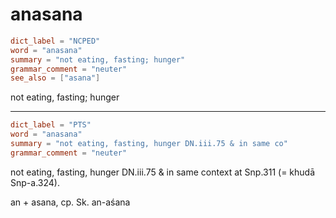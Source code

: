 # anasana

``` toml
dict_label = "NCPED"
word = "anasana"
summary = "not eating, fasting; hunger"
grammar_comment = "neuter"
see_also = ["asana"]
```

not eating, fasting; hunger

--------------------

``` toml
dict_label = "PTS"
word = "anasana"
summary = "not eating, fasting, hunger DN.iii.75 & in same co"
grammar_comment = "neuter"
```

not eating, fasting, hunger DN.iii.75 & in same context at Snp.311 (= khudā Snp\-a.324).

an \+ asana, cp. Sk. an\-aśana

